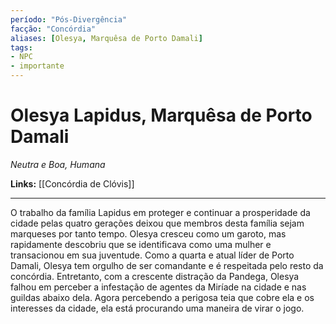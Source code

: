 ```yaml
---
período: "Pós-Divergência"
facção: "Concórdia"
aliases: [Olesya, Marquêsa de Porto Damali]
tags:
- NPC
- importante
---
```


# **Olesya Lapidus, Marquêsa de Porto Damali**
*Neutra e Boa, Humana*

**Links:** [[Concórdia de Clóvis]]

---

O trabalho da família Lapidus em proteger e continuar a prosperidade da cidade pelas quatro gerações deixou que membros desta família sejam marqueses por tanto tempo. Olesya cresceu como um garoto, mas rapidamente descobriu que se identificava como uma mulher e transacionou em sua juventude. Como a quarta e atual líder de Porto Damali, Olesya tem orgulho de ser comandante e é respeitada pelo resto da concórdia. Entretanto, com a crescente distração da Pandega, Olesya falhou em perceber a infestação de agentes da Miríade na cidade e nas guildas abaixo dela. Agora percebendo a perigosa teia que cobre ela e os interesses da cidade, ela está procurando uma maneira de virar o jogo.